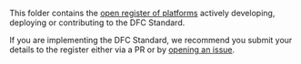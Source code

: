 This folder contains the [open register of platforms](platformRegister.md) actively developing, deploying or contributing to the DFC Standard.

If you are implementing the DFC Standard, we recommend you submit your details to the register either via a PR or by [opening an issue](https://github.com/datafoodconsortium/standard/issues/new).

